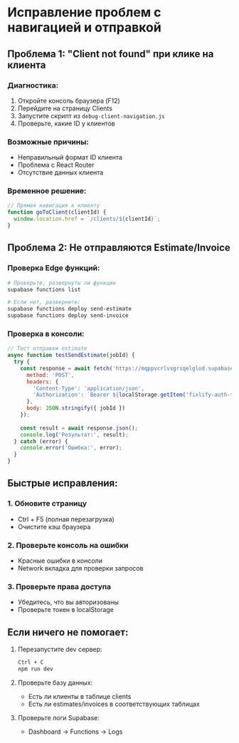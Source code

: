 # Исправление проблем с навигацией и отправкой

## Проблема 1: "Client not found" при клике на клиента

### Диагностика:
1. Откройте консоль браузера (F12)
2. Перейдите на страницу Clients
3. Запустите скрипт из `debug-client-navigation.js`
4. Проверьте, какие ID у клиентов

### Возможные причины:
- Неправильный формат ID клиента
- Проблема с React Router
- Отсутствие данных клиента

### Временное решение:
```javascript
// Прямая навигация к клиенту
function goToClient(clientId) {
  window.location.href = `/clients/${clientId}`;
}
```

## Проблема 2: Не отправляются Estimate/Invoice

### Проверка Edge функций:
```bash
# Проверьте, развернуты ли функции
supabase functions list

# Если нет, разверните:
supabase functions deploy send-estimate
supabase functions deploy send-invoice
```

### Проверка в консоли:
```javascript
// Тест отправки estimate
async function testSendEstimate(jobId) {
  try {
    const response = await fetch('https://mqppvcrlvsgrsqelglod.supabase.co/functions/v1/send-estimate', {
      method: 'POST',
      headers: {
        'Content-Type': 'application/json',
        'Authorization': `Bearer ${localStorage.getItem('fixlify-auth-token')?.replace(/['"]/g, '')}`
      },
      body: JSON.stringify({ jobId })
    });
    
    const result = await response.json();
    console.log('Результат:', result);
  } catch (error) {
    console.error('Ошибка:', error);
  }
}
```

## Быстрые исправления:

### 1. Обновите страницу
- Ctrl + F5 (полная перезагрузка)
- Очистите кэш браузера

### 2. Проверьте консоль на ошибки
- Красные ошибки в консоли
- Network вкладка для проверки запросов

### 3. Проверьте права доступа
- Убедитесь, что вы авторизованы
- Проверьте токен в localStorage

## Если ничего не помогает:

1. Перезапустите dev сервер:
   ```bash
   Ctrl + C
   npm run dev
   ```

2. Проверьте базу данных:
   - Есть ли клиенты в таблице clients
   - Есть ли estimates/invoices в соответствующих таблицах

3. Проверьте логи Supabase:
   - Dashboard → Functions → Logs
